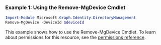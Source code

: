 ### Example 1: Using the Remove-MgDevice Cmdlet
```powershell
Import-Module Microsoft.Graph.Identity.DirectoryManagement
Remove-MgDevice -DeviceId $deviceId
```
This example shows how to use the Remove-MgDevice Cmdlet.
To learn about permissions for this resource, see the [permissions reference](/graph/permissions-reference).
